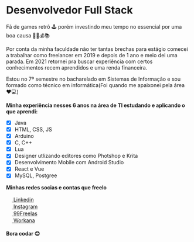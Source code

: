 # Desenvolvedor Full Stack

<p>Fã de games retrô 🕹 porém investindo meu tempo no essencial por uma boa causa 👨‍🎓💰📚</p>

<p>Por conta da minha faculdade não ter tantas brechas para estágio comecei a trabalhar como freelancer em 2019 e depois de 1 ano e meio dei uma parada. Em 2021 retornei pra buscar experiência com certos conhecimentos recem aprendidos e uma renda financeira.</p>

<p>Estou no 7º semestre no bacharelado em Sistemas de Informação e sou formado como técnico em informática(Foi quando me apaixonei pela área ❤💻)</p>

**Minha experiência nesses 6 anos na área de TI estudando e aplicando o que aprendi:**

- [x] Java
- [x] HTML, CSS, JS
- [x] Arduino
- [x] C, C++
- [x] Lua
- [x] Designer utlizando editores como Photshop e Krita
- [x] Desenvolvimento Mobile com Android Studio
- [x] React e Vue 
- [x] MySQL, Postgree 

**Minhas redes socias e contas que freelo**

[<img width="16px" src="https://external-content.duckduckgo.com/iu/?u=https%3A%2F%2Fimage.flaticon.com%2Ficons%2Fpng%2F512%2F174%2F174857.png&f=1&nofb=1"> Linkedin](https://www.linkedin.com/in/gabriel-sa-825054213/)<br/>
[<img width="16px" src="https://external-content.duckduckgo.com/iu/?u=https%3A%2F%2Fimage.flaticon.com%2Ficons%2Fpng%2F512%2F174%2F174855.png&f=1&nofb=1"> Instagram](https://www.instagram.com/gabriel_s4l3m)<br/>
[<img width="16px" src="https://d1fuainj13qzhu.cloudfront.net/2.5.1/images/favicon.png"> 99Freelas](https://www.99freelas.com.br/user/gabriels4)<br/>
[<img width="16px" src="https://wkncdn.com/newx/assets/build/img/logos-v3/m_logo.41a18e128.png"> Workana](https://www.workana.com/freelancer/2dfc48230a8c4474c5237af94c7da858)

#### Bora codar 😊
